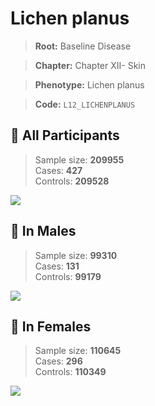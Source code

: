 # Lichen planus

> **Root:** Baseline Disease  

> **Chapter:** Chapter XII- Skin  

> **Phenotype:** Lichen planus  

> **Code:** `L12_LICHENPLANUS`

## 🧪 All Participants  
> Sample size: **209955**  
> Cases: **427**  
> Controls: **209528**
<img src="/Disease/Figures/ALL/Incidence/L12_LICHENPLANUS.png"/>
<CsvTable src="/Disease_Data/ALL/Incidence/COX_L12_LICHENPLANUS.csv" label="🔍 View full results" />

## 👨 In Males  
> Sample size: **99310**  
> Cases: **131**  
> Controls: **99179**
<img src="/Disease/Figures/Male/Incidence/L12_LICHENPLANUS.png"/>
<CsvTable src="/Disease_Data/Male/Incidence/COX_L12_LICHENPLANUS.csv" label="🔍 View full results" />

## 👩 In Females  
> Sample size: **110645**  
> Cases: **296**  
> Controls: **110349**
<img src="/Disease/Figures/Female/Incidence/L12_LICHENPLANUS.png"/>
<CsvTable src="/Disease_Data/Female/Incidence/COX_L12_LICHENPLANUS.csv" label="🔍 View full results" />
